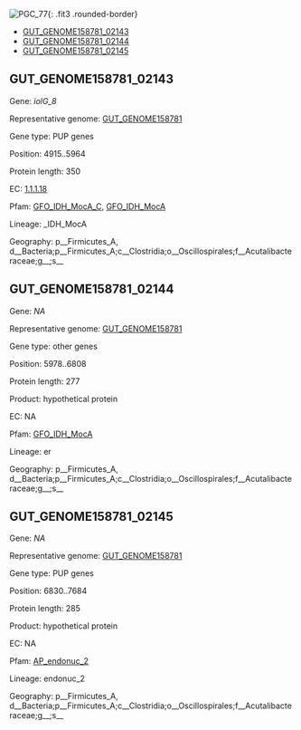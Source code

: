![PGC_77](../static/images/Clusters_figure/PGC_77.jpg){: .fit3 .rounded-border}

<ul id="myTab" class="nav nav-tabs">
  <li class="active">
        <a href="#tab1" data-toggle="tab">GUT_GENOME158781_02143</a>
  </li>
<li><a href="#tab2" data-toggle="tab">GUT_GENOME158781_02144</a></li>
<li><a href="#tab3" data-toggle="tab">GUT_GENOME158781_02145</a></li>
</ul>

<div id="myTabContent" class="tab-content">
  <div class="tab-pane fade in active" id="tab1">

<h2 id="GUT_GENOME158781_02143">GUT_GENOME158781_02143</h2>
<p>Gene: <em>iolG_8</em>
<p>Representative genome: <a href="North America">GUT_GENOME158781</a></p>
<p>Gene type: PUP genes</p>
<p>Position: 4915..5964</p>
<p>Protein length: 350</p>
<p>EC: <a href="https://www.brenda-enzymes.org/enzyme.php?ecno=1.1.1.18">1.1.1.18</a></p>
<p>Pfam: <a href="http://pfam.xfam.org/family/GFO_IDH_MocA_C">GFO_IDH_MocA_C</a>, <a href="http://pfam.xfam.org/family/GFO_IDH_MocA">GFO_IDH_MocA</a></p>
<p>Lineage: _IDH_MocA</p>
<p>Geography: p__Firmicutes_A, d__Bacteria;p__Firmicutes_A;c__Clostridia;o__Oscillospirales;f__Acutalibacteraceae;g__;s__</p>
  </div>

  <div class="tab-pane fade" id="tab2">

<h2 id="GUT_GENOME158781_02144">GUT_GENOME158781_02144</h2>
<p>Gene: <em>NA</em></p>
<p>Representative genome: <a href="North America">GUT_GENOME158781</a></p>
<p>Gene type: other genes</p>
<p>Position: 5978..6808</p>
<p>Protein length: 277</p>
<p>Product: hypothetical protein</p>
<p>EC: NA</p>
<p>Pfam: <a href="http://pfam.xfam.org/family/GFO_IDH_MocA">GFO_IDH_MocA</a></p>

<p>Lineage: er</p>
<p>Geography: p__Firmicutes_A, d__Bacteria;p__Firmicutes_A;c__Clostridia;o__Oscillospirales;f__Acutalibacteraceae;g__;s__</p>

  </div>
  <div class="tab-pane fade" id="tab3">

<h2 id="GUT_GENOME158781_02145">GUT_GENOME158781_02145</h2>
<p>Gene: <em>NA</em></p>
<p>Representative genome: <a href="North America">GUT_GENOME158781</a></p>
<p>Gene type: PUP genes</p>
<p>Position: 6830..7684</p>
<p>Protein length: 285</p>
<p>Product: hypothetical protein</p>
<p>EC: NA</p>
<p>Pfam: <a href="http://pfam.xfam.org/family/AP_endonuc_2">AP_endonuc_2</a></p>

<p>Lineage: endonuc_2</p>
<p>Geography: p__Firmicutes_A, d__Bacteria;p__Firmicutes_A;c__Clostridia;o__Oscillospirales;f__Acutalibacteraceae;g__;s__</p>

  </div>
</div>
